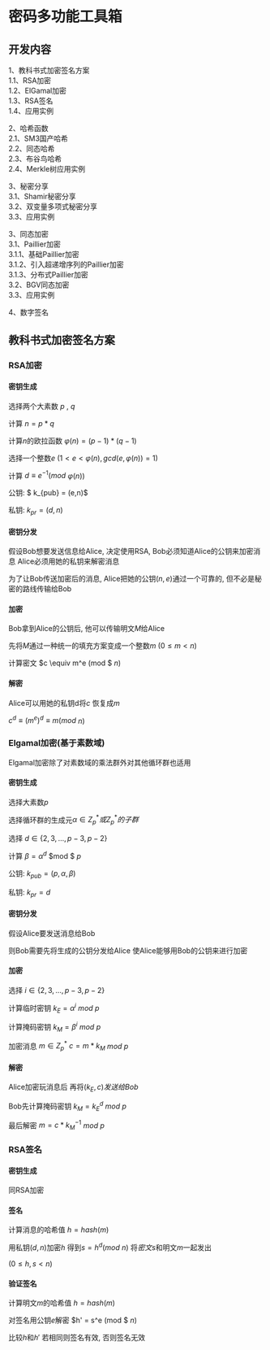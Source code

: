 # 密码多功能工具箱



## 开发内容

1、教科书式加密签名方案  
1.1、RSA加密  
1.2、ElGamal加密  
1.3、RSA签名  
1.4、应用实例  

2、哈希函数  
2.1、SM3国产哈希  
2.2、同态哈希  
2.3、布谷鸟哈希  
2.4、Merkle树应用实例  

3、秘密分享  
3.1、Shamir秘密分享  
3.2、双变量多项式秘密分享  
3.3、应用实例  

3、同态加密  
3.1、Paillier加密  
3.1.1、基础Paillier加密  
3.1.2、引入超递增序列的Paillier加密  
3.1.3、分布式Paillier加密  
3.2、BGV同态加密  
3.3、应用实例  

4、数字签名

## 教科书式加密签名方案



### RSA加密

#### 密钥生成

选择两个大素数  $p$ , $q$

计算  $n = p*q$

计算$n$的欧拉函数 $\varphi(n) = (p-1)*(q-1)$

选择一个整数$e$ $( 1<e<\varphi(n),  gcd(e,\varphi(n)) = 1)$

计算 $d \equiv e^{-1}(mod$  $\varphi(n))$

公钥:   $ k_{pub} = (e,n)$

私钥:   $k_{pr} = (d,n)$

#### 密钥分发

   假设Bob想要发送信息给Alice, 决定使用RSA, Bob必须知道Alice的公钥来加密消息 Alice必须用她的私钥来解密消息

为了让Bob传送加密后的消息, Alice把她的公钥$(n,e)$通过一个可靠的, 但不必是秘密的路线传输给Bob


#### 加密

Bob拿到Alice的公钥后, 他可以传输明文$M$给Alice

先将$M$通过一种统一的填充方案变成一个整数$m$ $(0\leq m < n)$​ 

计算密文 $c \equiv m^e (mod $  $n)$

#### 解密

Alice可以用她的私钥d将$c$ 恢复成$m$​

$c^d \equiv {(m^e)}^d \equiv m (mod$  $n)$



### Elgamal加密(基于素数域)

Elgamal加密除了对素数域的乘法群外对其他循环群也适用

#### 密钥生成

选择大素数$p$

选择循环群的生成元$\alpha \in Z_p^* 或Z_p^*的子群$

选择 $d \in \{2,3,...,p-3,p-2\}$

计算 $\beta = \alpha^d$  $mod $  $p$

公钥:  $k_{pub} = (p,\alpha,\beta)$

私钥: $k_{pr} = d$

#### 密钥分发

假设Alice要发送消息给Bob

则Bob需要先将生成的公钥分发给Alice 使Alice能够用Bob的公钥来进行加密

#### 加密

选择 $i \in\{2,3,...,p-3,p-2\}$ 

计算临时密钥 $k_E = \alpha ^ i$ $mod$  $p$

计算掩码密钥 $k_M = \beta ^ i$ $mod$  $p$

加密消息 $m \in Z_p ^ *$    $c = m * k_M$  $mod$  $p$

 #### 解密

Alice加密玩消息后 再将$(k_E, c) 发送给Bob$

Bob先计算掩码密钥 $k_M = k_E ^ d$  $mod$  $p$

最后解密 $m = c * k_M^{-1}$  $mod$  $p$



### RSA签名

#### 密钥生成

同RSA加密

#### 签名

计算消息的哈希值 $h = hash(m)$

用私钥$(d,n)$加密$h$  得到$s = h^d(mod$  $n)$   将$密文s$和明文$m$一起发出

($0\leq h,s<n$)



#### 验证签名

计算明文$m$的哈希值 $h = hash(m)$

对签名用公钥$e$解密 $h' = s^e (mod $  $n)$

比较$h$和$h'$ 若相同则签名有效, 否则签名无效















